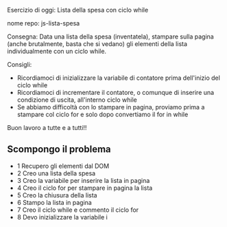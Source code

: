 Esercizio di oggi: Lista della spesa con ciclo while

nome repo: js-lista-spesa

Consegna:
Data una lista della spesa (inventatela), stampare sulla pagina (anche brutalmente, basta che si vedano) gli elementi della lista individualmente con un ciclo while.

Consigli:
- Ricordiamoci di inizializzare la variabile di contatore prima dell'inizio del ciclo while
- Ricordiamoci di incrementare il contatore, o comunque di inserire una condizione di uscita, all'interno ciclo while
- Se abbiamo difficoltà con lo stampare in pagina, proviamo prima a stampare col ciclo for e solo dopo convertiamo il for in while

Buon lavoro a tutte e a tutti!!

## Scompongo il problema
- 1 Recupero gli elementi dal DOM
- 2 Creo una lista della spesa
- 3 Creo la variabile per inserire la lista in pagina
- 4 Creo il ciclo for per stampare in pagina la lista
- 5 Creo la chiusura della lista
- 6 Stampo la lista in pagina
- 7 Creo il ciclo while e commento il ciclo for
- 8 Devo inizializzare la variabile i
 
